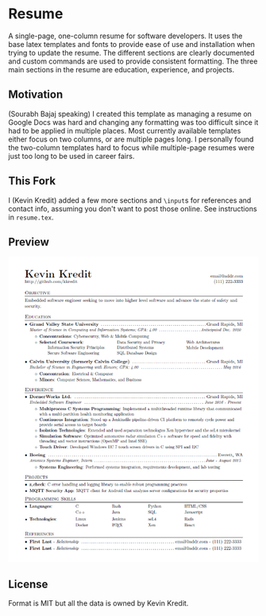 # Resume

A single-page, one-column resume for software developers. It uses the base latex templates and fonts to provide ease of use and installation when trying to update the resume. The different sections are clearly documented and custom commands are used to provide consistent formatting. The three main sections in the resume are education, experience, and projects.

## Motivation

(Sourabh Bajaj speaking) I created this template as managing a resume on Google Docs was hard and changing any formatting was too difficult since it had to be applied in multiple places. Most currently available templates either focus on two columns, or are multiple pages long. I personally found the two-column templates hard to focus while multiple-page resumes were just too long to be used in career fairs.

## This Fork

I (Kevin Kredit) added a few more sections and `\input`s for references and contact info, assuming you don't want to post those online. See instructions in `resume.tex`.

## Preview

![Resume Screenshot](/resume_preview.png)

## License

Format is MIT but all the data is owned by Kevin Kredit.
